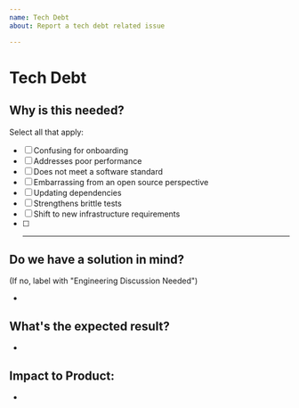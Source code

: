 ```yaml
---
name: Tech Debt
about: Report a tech debt related issue

---
```


# Tech Debt

## Why is this needed?

Select all that apply:
-[ ] Confusing for onboarding
-[ ] Addresses poor performance
-[ ] Does not meet a software standard
-[ ] Embarrassing from an open source perspective
-[ ] Updating dependencies
-[ ] Strengthens brittle tests
-[ ] Shift to new infrastructure requirements
-[ ] _______________________________________

## Do we have a solution in mind? 
(If no, label with "Engineering Discussion Needed")

-

## What's the expected result?

-

## Impact to Product:

-
